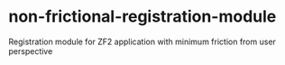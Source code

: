 # non-frictional-registration-module
Registration module for ZF2 application with minimum friction from user perspective
